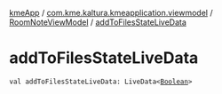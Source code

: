 [kmeApp](../../index.md) / [com.kme.kaltura.kmeapplication.viewmodel](../index.md) / [RoomNoteViewModel](index.md) / [addToFilesStateLiveData](./add-to-files-state-live-data.md)

# addToFilesStateLiveData

`val addToFilesStateLiveData: LiveData<`[`Boolean`](https://kotlinlang.org/api/latest/jvm/stdlib/kotlin/-boolean/index.html)`>`